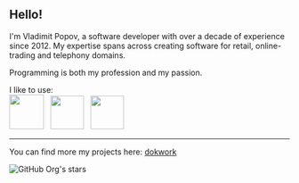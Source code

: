 ## Hello! 

I'm Vladimit Popov, a software developer with over a decade of experience since 2012. 
My expertise spans across creating software for retail, online-trading and telephony domains.

Programming is both my profession and my passion.

<p align="left">
I like to use: <br/>
<a href="https://neovim.io/"><img width="62" src="https://cdn.jsdelivr.net/gh/devicons/devicon@latest/icons/neovim/neovim-original-wordmark.svg" /></a> &nbsp;
<a href="https://www.scala-lang.org/"><img width="60" src="https://cdn.jsdelivr.net/gh/devicons/devicon@latest/icons/scala/scala-original-wordmark.svg" /></a> &nbsp;
<a href="https://ziglang.org/"><img width="60" src="https://cdn.jsdelivr.net/gh/devicons/devicon@latest/icons/zig/zig-original-wordmark.svg" /></a>
</p>

-----

You can find more my projects here: [dokwork](https://github.com/dokwork)

![GitHub Org's stars](https://img.shields.io/github/stars/dokwork)

